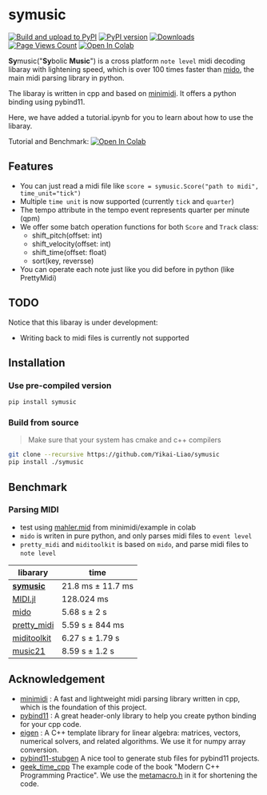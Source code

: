 # symusic
[![Build and upload to PyPI](https://github.com/Yikai-Liao/symusic/actions/workflows/wheel.yml/badge.svg?branch=main)](https://github.com/Yikai-Liao/symusic/actions/workflows/wheel.yml) [![PyPI version](https://badge.fury.io/py/symusic.svg)](https://badge.fury.io/py/symusic) [![Downloads](https://static.pepy.tech/badge/symusic)](https://pepy.tech/project/symusic) [![Page Views Count](https://badges.toozhao.com/badges/01HGE1345YAKN4YV7WF0JRKZJK/blue.svg)](https://badges.toozhao.com/stats/01HGE1345YAKN4YV7WF0JRKZJK "Get your own page views count badge on badges.toozhao.com") <a target="_blank" href="https://colab.research.google.com/github/Yikai-Liao/symusic/blob/main/tutorial.ipynb">
  <img src="https://colab.research.google.com/assets/colab-badge.svg" alt="Open In Colab"/>
</a>

**Sy**music("**Sy**bolic **Music**") is a cross platform `note level` midi decoding libaray with lightening speed, which is over 100 times faster than [mido](https://github.com/mido/mido), the main midi parsing library in python.

The libaray is written in cpp and based on [minimidi](https://github.com/lzqlzzq/minimidi/tree/main). It offers a python binding using pybind11.

Here, we have added a tutorial.ipynb for you to learn about how to use the libaray. 

Tutorial and Benchmark: <a target="_blank" href="https://colab.research.google.com/github/Yikai-Liao/symusic/blob/main/tutorial.ipynb">
  <img src="https://colab.research.google.com/assets/colab-badge.svg" alt="Open In Colab"/>
</a>

## Features

* You can just read a midi file like `score = symusic.Score("path to midi", time_unit="tick")`
* Multiple `time unit` is now supported (currently `tick` and `quarter`)
* The tempo attribute in the tempo event represents quarter per minute (qpm)
* We offer some batch operation functions for both `Score` and `Track` class:
  * shift_pitch(offset: int)
  * shift_velocity(offset: int)
  * shift_time(offset: float)
  * sort(key, reversse)
* You can operate each note just like you did before in python (like PrettyMidi)


## TODO

Notice that this libaray is under development:

* Writing back to midi files is currently not supported

## Installation
### Use pre-compiled version
```bash
pip install symusic
```

### Build from source
> Make sure that your system has cmake and c++ compilers

```bash
git clone --recursive https://github.com/Yikai-Liao/symusic
pip install ./symusic
```

## Benchmark
### Parsing MIDI

* test using [mahler.mid](https://github.com/lzqlzzq/minimidi/blob/main/example/mahler.mid) from minimidi/example in colab
* `mido` is writen in pure python, and only parses midi files to `event level`
* `pretty_midi` and `miditoolkit` is based on `mido`, and parse midi files to `note level`

|libarary| time |
| -- | -- |
|[**symusic**](https://github.com/Yikai-Liao/symusic)|21.8 ms ± 11.7 ms|
|[MIDI.jl](https://github.com/JuliaMusic/MIDI.jl)|128.024 ms|
|[mido](https://github.com/mido/mido)|5.68 s ± 2 s|
|[pretty_midi](https://github.com/craffel/pretty-midi)|5.59 s ± 844 ms|
|[miditoolkit](https://github.com/YatingMusic/miditoolkit)|6.27 s ± 1.79 s|
|[music21](https://github.com/cuthbertLab/music21)|8.59 s ± 1.2 s|

## Acknowledgement

* [minimidi](https://github.com/lzqlzzq/minimidi/tree/main) : A fast and lightweight midi parsing library written in cpp, which is the foundation of this project.
* [pybind11](https://github.com/pybind/pybind11) : A great header-only library to help you create python binding for your cpp code.
* [eigen](https://eigen.tuxfamily.org/index.php?title=Main_Page) : A C++ template library for linear algebra: matrices, vectors, numerical solvers, and related algorithms. We use it for numpy array conversion.
* [pybind11-stubgen](https://github.com/sizmailov/pybind11-stubgen) A nice tool to generate stub files for pybind11 projects.
* [geek_time_cpp](https://github.com/adah1972/geek_time_cpp/tree/master) The example code of the book "Modern C++ Programming Practice". We use the [metamacro.h](https://github.com/adah1972/geek_time_cpp/blob/master/40/metamacro.h#L1-L622) in it for shortening the code.

  